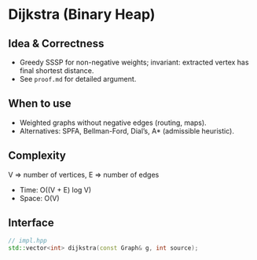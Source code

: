 # Dijkstra (Binary Heap)

## Idea & Correctness
- Greedy SSSP for non-negative weights; invariant: extracted vertex has final shortest distance.
- See `proof.md` for detailed argument.

## When to use
- Weighted graphs without negative edges (routing, maps).
- Alternatives: SPFA, Bellman-Ford, Dial’s, A* (admissible heuristic).

## Complexity
V => number of vertices, E => number of edges
- Time: O((V + E) log V)
- Space: O(V)

## Interface
```cpp
// impl.hpp
std::vector<int> dijkstra(const Graph& g, int source);